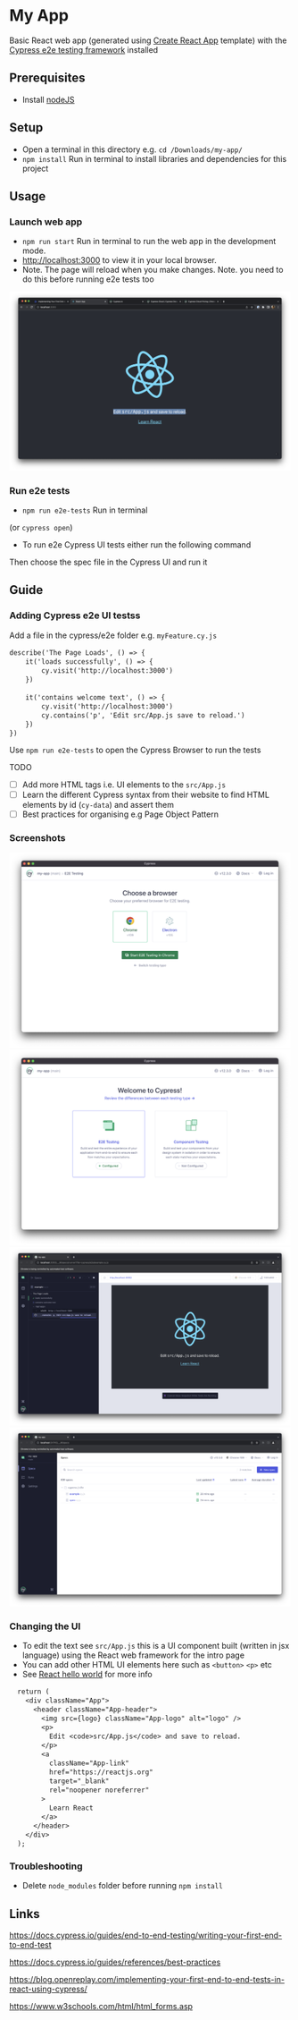 # My App

Basic React web app (generated using [Create React App](https://create-react-app.dev/) template) with the [Cypress e2e testing framework](https://www.cypress.io/) installed

## Prerequisites
- Install [nodeJS](https://nodejs.org/dist/v18.13.0/node-v18.13.0.pkg)

## Setup

- Open a terminal in this directory e.g. `cd /Downloads/my-app/`
-  `npm install` Run in terminal to install libraries and dependencies for this project 

## Usage

### Launch web app

- `npm run start` Run in terminal to run  the web app in the development mode. 
- [http://localhost:3000](http://localhost:3000) to view it in your local browser.
- Note. The page will reload when you make changes.
Note. you need to do this before running e2e tests too

<img src="docs/screenshots/cypress/react-web-app-1.png">

### Run e2e tests

- `npm run e2e-tests` Run in terminal 

(or `cypress open`)

- To run e2e Cypress UI tests either run the following command 


Then choose the spec file in the Cypress UI and run it

## Guide

### Adding Cypress e2e UI testss

Add a file in the cypress/e2e folder e.g. `myFeature.cy.js` 

```
describe('The Page Loads', () => {
    it('loads successfully', () => {
        cy.visit('http://localhost:3000')
    })

    it('contains welcome text', () => {
        cy.visit('http://localhost:3000')
        cy.contains('p', 'Edit src/App.js save to reload.')
    })
})
```
Use `npm run e2e-tests` to open the Cypress Browser to run the tests

TODO 
- [ ] Add more HTML tags i.e. UI elements to the `src/App.js `
- [ ] Learn the different Cypress syntax from their website to find HTML elements by id (`cy-data`) and assert them
- [ ] Best practices for organising e.g Page Object Pattern

### Screenshots

<img src="docs/screenshots/cypress/cypress-browser-selector.png">

<img src="docs/screenshots/cypress/cypress-e2e-configure.png">

<img src="docs/screenshots/cypress/cypress-spec-run.png">

<img src="docs/screenshots/cypress/cypress-specs.png">

### Changing the UI

- To edit the text see `src/App.js` this is a UI component built (written in jsx language) using the React web framework for the intro page 
- You can add other HTML UI elements here such as `<button>` `<p>` etc
- See [React hello world](https://reactjs.org/docs/hello-world.html) for more info 

```function App() {
  return (
    <div className="App">
      <header className="App-header">
        <img src={logo} className="App-logo" alt="logo" />
        <p>
          Edit <code>src/App.js</code> and save to reload.
        </p>
        <a
          className="App-link"
          href="https://reactjs.org"
          target="_blank"
          rel="noopener noreferrer"
        >
          Learn React
        </a>
      </header>
    </div>
  );
```
### Troubleshooting

- Delete `node_modules` folder before running `npm install`

## Links

https://docs.cypress.io/guides/end-to-end-testing/writing-your-first-end-to-end-test

https://docs.cypress.io/guides/references/best-practices

https://blog.openreplay.com/implementing-your-first-end-to-end-tests-in-react-using-cypress/

https://www.w3schools.com/html/html_forms.asp
